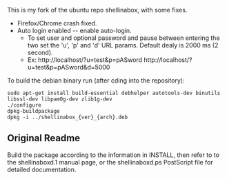 This is my fork of the ubuntu repo shellinabox, with some fixes.

  * Firefox/Chrome crash fixed.
  * Auto login enabled -- enable auto-login.
     - To set user and optional password and pause between entering the two
       set the 'u', 'p' and 'd' URL params. Default dealy is 2000 ms (2 second).
     - Ex: http://localhost/?u=test&p=pASword
           http://localhost/?u=test&p=pASword&d=5000


To build the debian binary run (after cding into the repository):
```
sudo apt-get install build-essential debhelper autotools-dev binutils libssl-dev libpam0g-dev zlib1g-dev
./configure
dpkg-buildpackage
dpkg -i ../shellinabox_{ver}_{arch}.deb
```
Original Readme
---
Build the package according to the information in INSTALL, then refer to
to the shellinaboxd.1 manual page, or the shellinaboxd.ps PostScript file
for detailed documentation.
